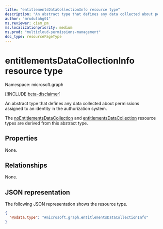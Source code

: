 ```yaml
---
title: "entitlementsDataCollectionInfo resource type"
description: "An abstract type that defines any data collected about permissions assigned to an identity in the authorization system."
author: "mrudulahg01"
ms.reviewer: ciem_pm
ms.localizationpriority: medium
ms.prod: "multicloud-permissions-management"
doc_type: resourcePageType
---
```


# entitlementsDataCollectionInfo resource type

Namespace: microsoft.graph

[!INCLUDE [beta-disclaimer](../../includes/beta-disclaimer.md)]

An abstract type that defines any data collected about permissions assigned to an identity in the authorization system.

The [noEntitlementsDataCollection](../resources/noentitlementsdatacollection.md) and [entitlementsDataCollection](../resources/entitlementsdatacollection.md)  resource types are derived from this abstract type.

## Properties
None.

## Relationships
None.

## JSON representation
The following JSON representation shows the resource type.
<!-- {
  "blockType": "resource",
  "@odata.type": "microsoft.graph.entitlementsDataCollectionInfo"
}
-->
``` json
{
  "@odata.type": "#microsoft.graph.entitlementsDataCollectionInfo"
}
```

